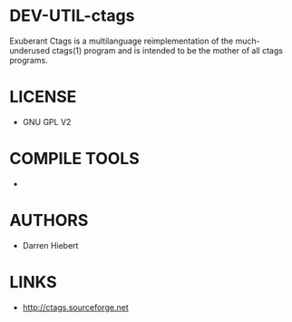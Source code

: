 DEV-UTIL-ctags
==============

Exuberant Ctags is a multilanguage reimplementation of the much-underused ctags(1) program and is intended to be the mother of all ctags programs.

LICENSE
===============
* GNU GPL V2

COMPILE TOOLS
===============
* 
 
AUTHORS
===============
* Darren Hiebert

LINKS
===============
* http://ctags.sourceforge.net
